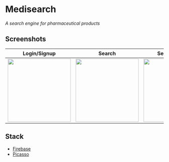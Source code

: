 # Medisearch
*A search engine for pharmaceutical products*

## Screenshots

Login/Signup             |  Search          |  Search results          |  Map & Location
:-------------------------:|:-------------------------:|:-------------------------:|:-------------------------:
<img src="https://user-images.githubusercontent.com/19259373/94993261-4fb9f480-05ad-11eb-9389-f70b803f9a9c.jpg" width="200"> | <img src="https://user-images.githubusercontent.com/19259373/94993306-a45d6f80-05ad-11eb-9f73-6fc563432874.jpg" width="200"> | <img src="https://user-images.githubusercontent.com/19259373/94993310-a6bfc980-05ad-11eb-960b-d7b33ae4c424.jpg" width="200"> | <img src="https://user-images.githubusercontent.com/19259373/94993308-a58e9c80-05ad-11eb-8001-83f217586d8e.jpg" width="200"> | <img src="https://user-images.githubusercontent.com/19259373/94993309-a6273300-05ad-11eb-9364-7c15d6e63028.jpg" width="200"> | 

## Stack
- [Firebase](https://firebase.google.com/)
- [Picasso](https://square.github.io/picasso/)
